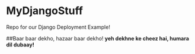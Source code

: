 # MyDjangoStuff
Repo for our Django Deployment Example!

##Baar baar dekho, hazaar baar dekho!
__yeh dekhne ke cheez hai, humara dil dubaay!__
